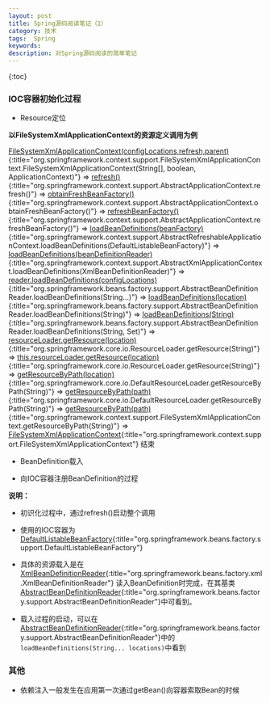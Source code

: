 ```yaml
---
layout: post
title: Spring源码阅读笔记（1）
category: 技术
tags:  Spring
keywords: 
description: 对Spring源码阅读的简单笔记
---
```


{:toc}

### IOC容器初始化过程

- Resource定位

**以FileSystemXmlApplicationContext的资源定义调用为例**

[ FileSystemXmlApplicationContext(configLocations,refresh,parent)](){:title="org.springframework.context.support.FileSystemXmlApplicationContext.FileSystemXmlApplicationContext(String[], boolean, ApplicationContext)"} => 
[refresh()](){:title="org.springframework.context.support.AbstractApplicationContext.refresh()"} =>
[obtainFreshBeanFactory()](){:title="org.springframework.context.support.AbstractApplicationContext.obtainFreshBeanFactory()"} =>
[refreshBeanFactory()](){:title="org.springframework.context.support.AbstractApplicationContext.refreshBeanFactory()"} =>
[loadBeanDefinitions(beanFactory)](){:title="org.springframework.context.support.AbstractRefreshableApplicationContext.loadBeanDefinitions(DefaultListableBeanFactory)"} =>
[loadBeanDefinitions(beanDefinitionReader)](){:title="org.springframework.context.support.AbstractXmlApplicationContext.loadBeanDefinitions(XmlBeanDefinitionReader)"} =>
[reader.loadBeanDefinitions(configLocations)](){:title="org.springframework.beans.factory.support.AbstractBeanDefinitionReader.loadBeanDefinitions(String...)"} =>
[loadBeanDefinitions(location)](){:title="org.springframework.beans.factory.support.AbstractBeanDefinitionReader.loadBeanDefinitions(String)"} =>
[loadBeanDefinitions(String)](){:title="org.springframework.beans.factory.support.AbstractBeanDefinitionReader.loadBeanDefinitions(String, Set<Resource>)"} =>
[resourceLoader.getResource(location)](){:title="org.springframework.core.io.ResourceLoader.getResource(String)"} =>
[this.resourceLoader.getResource(location)](){:title="org.springframework.core.io.ResourceLoader.getResource(String)"} =>
[getResourceByPath(location)](){:title="org.springframework.core.io.DefaultResourceLoader.getResourceByPath(String)"} =>
[getResourceByPath(path)](){:title="org.springframework.core.io.DefaultResourceLoader.getResourceByPath(String)"} =>
[getResourceByPath(path) ](){:title="org.springframework.context.support.FileSystemXmlApplicationContext.getResourceByPath(String)"} =>
[FileSystemXmlApplicationContext](){:title="org.springframework.context.support.FileSystemXmlApplicationContext"} 结束

 
- BeanDefinition载入

- 向IOC容器注册BeanDefinition的过程


**说明：**

- 初识化过程中，通过refresh()启动整个调用

- 使用的IOC容器为[DefaultListableBeanFactory](){:title="org.springframework.beans.factory.support.DefaultListableBeanFactory"}

- 具体的资源载入是在[XmlBeanDefinitionReader](){:title="org.springframework.beans.factory.xml.XmlBeanDefinitionReader"} 读入BeanDefinition时完成，在其基类[AbstractBeanDefinitionReader](){:title="org.springframework.beans.factory.support.AbstractBeanDefinitionReader"}中可看到。

- 载入过程的启动，可以在[AbstractBeanDefinitionReader](){:title="org.springframework.beans.factory.support.AbstractBeanDefinitionReader"}中的`loadBeanDefinitions(String... locations)`中看到

### 其他

- 依赖注入一般发生在应用第一次通过getBean()向容器索取Bean的时候
